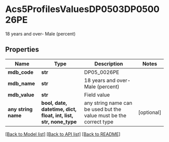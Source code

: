# Acs5ProfilesValuesDP0503DP050026PE

18 years and over- Male (percent)

## Properties
Name | Type | Description | Notes
------------ | ------------- | ------------- | -------------
**mdb_code** | **str** | DP05_0026PE | 
**mdb_name** | **str** | 18 years and over- Male (percent) | 
**mdb_value** | **str** | Field value | 
**any string name** | **bool, date, datetime, dict, float, int, list, str, none_type** | any string name can be used but the value must be the correct type | [optional]

[[Back to Model list]](../README.md#documentation-for-models) [[Back to API list]](../README.md#documentation-for-api-endpoints) [[Back to README]](../README.md)


